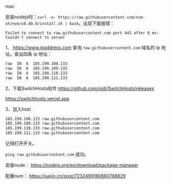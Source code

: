 mac

安装nodejs时：`curl -o- https://raw.githubusercontent.com/nvm-sh/nvm/v0.40.0/install.sh | bash`。出现下面报错：

`Failed to connect to raw.githubusercontent.com port 443 after 8 ms: Couldn't connect to server` 


1、
https://www.ipaddress.com 查询 `raw.githubusercontent.com` 域名的 ip 地址。查出四条 ip 地址：
```txt
raw  IN  A  185.199.108.133
raw  IN  A  185.199.109.133
raw  IN  A  185.199.110.133
raw  IN  A  185.199.111.133
```


2、下载SwitchHosts软件
https://github.com/oldj/SwitchHosts/releases

https://switchhosts.vercel.app 

3、加入host

```bash
185.199.108.133 raw.githubusercontent.com
185.199.109.133 raw.githubusercontent.com
185.199.110.133 raw.githubusercontent.com
185.199.111.133 raw.githubusercontent.com
```
记得打开开关。

`ping raw.githubusercontent.com` 成功。


安装node：
https://nodejs.org/en/download/package-manager

配置nvm：
https://juejin.cn/post/7232499180660768829

